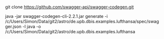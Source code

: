 
git clone https://github.com/swagger-api/swagger-codegen.git

java -jar swagger-codegen-cli-2.2.1.jar generate -i /c/Users/Simon/Data/git2/astro/de.upb.dbis.examples.lufthansa/spec/swagger.json -l java -o /c/Users/Simon/Data/git2/astro/de.upb.dbis.examples.lufthansa 


